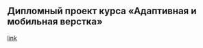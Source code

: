 ## Дипломный проект курса «Адаптивная и мобильная верстка»
[link](https://github.com/netology-code/mq-diploma)
